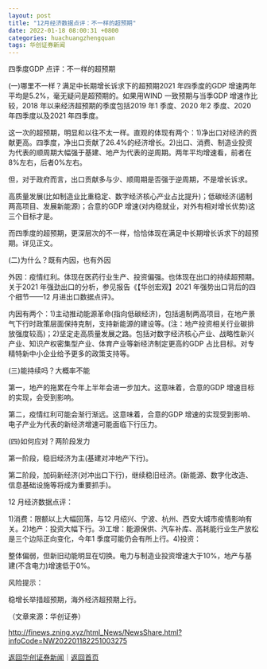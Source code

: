 ```yaml
---
layout: post
title: "12月经济数据点评：不一样的超预期"
date: 2022-01-18 08:00:31 +0800
categories: huachuangzhengquan
tags: 华创证券新闻
---
```

<p>四季度GDP 点评：不一样的超预期</p>
 <p>(一)哪里不一样？满足中长期增长诉求下的超预期2021 年四季度的GDP 增速两年平均是5.2%，毫无疑问是超预期的。如果用WIND 一致预期与当季GDP 增速作比较，2018 年以来经济超预期的季度包括2019 年1 季度、2020 年2 季度、2020 年四季度以及2021 年四季度。</p>
 <p>这一次的超预期，明显和以往不太一样。直观的体现有两个：1)净出口对经济的贡献更高。四季度，净出口贡献了26.4%的经济增长。2)出口、消费、制造业投资为代表的顺周期大幅强于基建、地产为代表的逆周期。两年平均增速看，前者在8%左右，后者0%左右。</p>
 <p>但，对于政府而言，出口贡献多与少、顺周期是否强于逆周期，不是增长诉求。</p>
 <p>高质量发展(比如制造业比重稳定、数字经济核心产业占比提升)；低碳经济(遏制两高项目、发展新能源)；合意的GDP 增速(对内稳就业，对外有相对增长优势)这三个目标才是。</p>
 <p>而四季度的超预期，更深层次的不一样，恰恰体现在满足中长期增长诉求下的超预期。详见正文。</p>
 <p>(二)为什么？既有内因，也有外因</p>
 <p>外因：疫情红利。体现在医药行业生产、投资偏强。也体现在出口的持续超预期。关于2021 年强劲出口的分析，参见报告《【华创宏观】2021 年强势出口背后的四个细节——12 月进出口数据点评》。</p>
 <p>内因有两个：1)主动推动能源革命(指向低碳经济)，包括遏制两高项目，在地产景气下行时政策层面保持克制，支持新能源的建设等。(注：地产投资相关行业碳排放强度较高)；2)坚定走高质量发展之路。包括对数字经济核心产业、战略性新兴产业、知识产权密集型产业、体育产业等新经济制定更高的GDP 占比目标。对专精特新中小企业给予更多的政策支持等。</p>
 <p>(三)能持续吗？大概率不能</p>
 <p>第一，地产的拖累在今年上半年会进一步加大。这意味着，合意的GDP 增速目标的实现，会受到影响。</p>
 <p>第二，疫情红利可能会渐行渐远。这意味着，合意的GDP 增速的实现受到影响、电子产业为代表的新经济增速可能面临下行压力。</p>
 <p>(四)如何应对？两阶段发力</p>
 <p>第一阶段，稳旧经济为主(基建对冲地产下行)。</p>
 <p>第二阶段，加码新经济(对冲出口下行)，继续稳旧经济。(新能源、数字化改造、信息基础设施等将成为重要抓手)。</p>
 <p>12 月经济数据点评：</p>
 <p>1)消费：限额以上大幅回落，与12 月绍兴、宁波、杭州、西安大城市疫情影响有关。2)地产：投资大幅下行。3)工增：能源保供、汽车补库、高耗能行业生产放松是三个边际正向变化，今年1 季度可能仍会有所上行。4)投资：</p>
 <p>整体偏弱，但新旧动能明显在切换。电力与制造业投资增速大于10%，地产与基建(不含电力)增速低于0%。</p>
 <p>风险提示：</p>
 <p>稳增长举措超预期，海外经济超预期上行。</p><p class="em_media">（文章来源：华创证券）</p>

<http://finews.zning.xyz/html_News/NewsShare.html?infoCode=NW202201182251003275>

[返回华创证券新闻](//finews.withounder.com/category/huachuangzhengquan.html)｜[返回首页](//finews.withounder.com/)